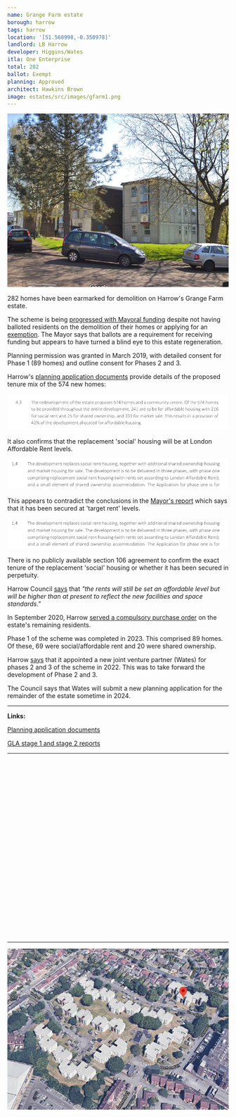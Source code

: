 ```yaml
---
name: Grange Farm estate 
borough: harrow
tags: harrow
location: '[51.568998,-0.350978]'
landlord: LB Harrow
developer: Higgins/Wates
itla: One Enterprise
total: 282
ballot: Exempt
planning: Approved
architect: Hawkins Brown
image: estates/src/images/gfarm1.png
---
```

![Grange Farm estate image](src/images/gfarm1.png)

282 homes have been earmarked for demolition on Harrow's Grange Farm estate.

The scheme is being [progressed with Mayoral funding](/approved/funding) despite not having balloted residents on the demolition of their homes or applying for an [exemption](/approved/ballotexemptions). The Mayor says that ballots are a requirement for receiving funding but appears to have turned a blind eye to this estate regeneration. 

Planning permission was granted in March 2019, with detailed consent for Phase 1 (89 homes) and outline consent for Phases 2 and 3.

Harrow's [planning application documents](https://planningsearch.harrow.gov.uk/civica/Resource/Civica/Handler.ashx/Doc/pagestream?cd=inline&pdf=true&docno=10424727) provide details of the proposed tenure mix of the 574 new homes:

![Grange Farm estate image](src/images/grangefarmsr2.png)

It also confirms that the replacement 'social' housing will be at London Affordable Rent levels.

![Grange Farm estate image](src/images/grangefarmsr.png)

This appears to contradict the conclusions in the [Mayor's report](https://www.london.gov.uk/sites/default/files/public%3A//public%3A//PAWS/media_id_460660///grange_farm_estate_report.pdf) which says that it has been secured at 'target rent' levels.

![Grange Farm estate image](src/images/grangefarmsr.png)

There is no publicly available section 106 agreement to confirm the exact tenure of the replacement 'social' housing or whether it has been secured in perpetuity.

Harrow Council [says](https://www.harrow.gov.uk/downloads/file/23760/grange-farm-estate-faqs) that _"the rents will still be set an affordable level but will be higher than at present to reflect the new facilities and space standards."_

In September 2020, Harrow [served a compulsory purchase order](https://www.harrow.gov.uk/housing-property/grange-farm-estate/2) on the estate's remaining residents.

Phase 1 of the scheme was completed in 2023. This comprised 89 homes. Of these, 69 were social/affordable rent and 20 were shared ownership.

Harrow [says](https://www.harrow.gov.uk/housing-property/grange-farm-estate) that 
it appointed a new joint venture partner (Wates) for phases 2 and 3 of the scheme in 2022. This was to take forward the development of Phase 2 and 3. 

The Council says that Wates will submit a new planning application for the remainder of the estate sometime in 2024. 

---

__Links:__

[Planning application documents](https://planningsearch.harrow.gov.uk/planning/search-applications#VIEW?RefType=GFPlanning&KeyNo=852234&KeyText=Subject)

[GLA stage 1 and stage 2 reports](https://www.london.gov.uk/sites/default/files/public%3A//public%3A//PAWS/media_id_460660///grange_farm_estate_report.pdf)

---

<!------------THE CODE BELOW RENDERS THE MAP - DO NOT EDIT! ---------------------------->

<div id="map" style="width: 100%; height: 400px;"></div>

<script>
  var map = L.map('map').setView({{ location }}, 13);
  L.tileLayer('https://tile.openstreetmap.org/{z}/{x}/{y}.png', {
  maxZoom: 19,
attribution: '&copy; <a href="http://www.openstreetmap.org/copyright">OpenStreetMap</a>'
}).addTo(map);
var circle = L.circle({{ location }}, {
    color: 'red',
    fillColor: '#f03',
    fillOpacity: 0.5,
    radius: 500
}).addTo(map);
</script>

---

 ![Grange Farm estate image](src/images/gfarmaerial.png)